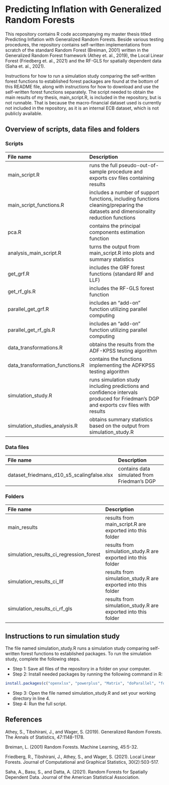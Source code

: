 # Predicting Inflation with Generalized Random Forests

This repository contains R code accompanying my master thesis titled Predicting Inflation with Generalized Random Forests. Beside various testing procedures, the repository contains self-written implementations from scratch of the standard Random Forest (Breiman, 2001) written in the Generalized Random Forest framework (Athey et. al., 2019), the Local Linear Forest (Friedberg et. al., 2021) and the RF-GLS for spatially dependent data (Saha et. al., 2021). 

Instructions for how to run a simulation study comparing the self-written forest functions to established forest packages are found at the bottom of this README file, along with instructions for how to download and use the self-written forest functions separately. The script needed to obtain the main results of my thesis, main_script.R, is included in the repository, but is not runnable. That is because the macro-financial dataset used is currently not included in the repository, as it is an internal ECB dataset, which is not publicly available. 

## Overview of scripts, data files and folders

### Scripts

| File name    | Description |
| :-------- | :------- |
| main_script.R  | runs the full pseudo-out-of-sample procedure and exports csv files containing results   |
| main_script_functions.R | includes a number of support functions, including functions cleaning/preparing the datasets and dimensionality reduction functions  |
| pca.R   | contains the principal components estimation function  |
| analysis_main_script.R  | turns the output from main_script.R into plots and summary statistics |
| get_grf.R  | includes the GRF forest functions (standard RF and LLF)  |
| get_rf_gls.R   | includes the RF-GLS forest function  |
| parallel_get_grf.R  | includes an “add-on” function utilizing parallel computing  |
| parallel_get_rf_gls.R  | includes an “add-on” function utilizing parallel computing  |
| data_transformations.R   | obtains the results from the ADF-KPSS testing algorithm  |
| data_transformation_functions.R  | contains the functions implementing the ADFKPSS testing algorithm|
| simulation_study.R   | runs simulation study including predictions and confidence intervals produced for Friedman’s DGP and exports csv files with results  |
| simulation_studies_analysis.R   | obtains summary statistics based on the output from simulation_study.R  |

### Data files

| File name    | Description |
| :-------- | :------- |
| dataset_friedmans_d10_s5_scalingfalse.xlsx  | contains data simulated from Friedman’s DGP |

### Folders

| File name    | Description |
| :-------- | :------- |
| main_results   | results from main_script.R are exported into this folder |
| simulation_results_ci_regression_forest  | results from simulation_study.R are exported into this folder |
| simulation_results_ci_llf | results from simulation_study.R are exported into this folder |
| simulation_results_ci_rf_gls  | results from simulation_study.R are exported into this folder |

## Instructions to run simulation study 
The file named simulation_study.R runs a simulation study comparing self-written forest functions to established packages. To run the simulation study, complete the following steps. 

* Step 1: Save all files of the repository in a folder on your computer.
* Step 2: Install needed packages by running the following command in R:

```R
install.packages(c("openxlsx", "powerplus", "Matrix", "doParallel", "foreach", "readxl", "urca", "grf", "randomForest"))
```
* Step 3: Open the file named simulation_study.R and set your working directory in line 4.
* Step 4: Run the full script. 

## References 
Athey, S., Tibshirani, J., and Wager, S. (2019). Generalized Random Forests. The Annals of Statistics, 47:1148-1178.

Breiman, L. (2001) Random Forests. Machine Learning, 45:5-32.

Friedberg, R., Tibshirani, J., Athey, S., and Wager, S. (2021). Local Linear Forests. Journal of Computational and Graphical Statistics, 30(2):503-517.

Saha, A., Basu, S., and Datta, A. (2021). Random Forests for Spatially Dependent Data. Journal of the American Statistical Association. 
